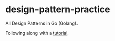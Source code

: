# design-pattern-practice

All Design Patterns in Go (Golang).

Following along with a [tutorial](https://golangbyexample.com/all-design-patterns-golang/).
